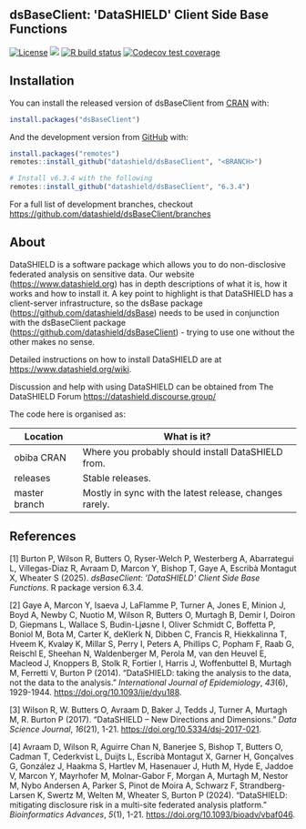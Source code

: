 ## dsBaseClient: 'DataSHIELD' Client Side Base Functions

[![License](https://img.shields.io/badge/License-GPLv3-blue.svg)](https://www.gnu.org/licenses/gpl-3.0.html)
[![](https://www.r-pkg.org/badges/version/dsBaseClient?color=black)](https://cran.r-project.org/package=dsBaseClient)
[![R build
status](https://github.com/datashield/dsBaseClient/workflows/R-CMD-check/badge.svg)](https://github.com/datashield/dsBaseClient/actions)
[![Codecov test coverage](https://codecov.io/gh/datashield/dsBaseClient/graph/badge.svg)](https://app.codecov.io/gh/datashield/dsBaseClient)

## Installation

You can install the released version of dsBaseClient from
[CRAN](https://cran.r-project.org/package=dsBaseClient) with:

``` r
install.packages("dsBaseClient")
```

And the development version from
[GitHub](https://github.com/datashield/dsBaseClient/) with:
<!-- You can install the development version from [GitHub](https://github.com/) with: -->

``` r
install.packages("remotes")
remotes::install_github("datashield/dsBaseClient", "<BRANCH>")

# Install v6.3.4 with the following
remotes::install_github("datashield/dsBaseClient", "6.3.4")
```

For a full list of development branches, checkout https://github.com/datashield/dsBaseClient/branches


## About

DataSHIELD is a software package which allows you to do non-disclosive federated analysis on sensitive data. Our website (https://www.datashield.org) has in depth descriptions of what it is, how it works and how to install it. A key point to highlight is that DataSHIELD has a client-server infrastructure, so the dsBase package (https://github.com/datashield/dsBase) needs to be used in conjunction with the dsBaseClient package (https://github.com/datashield/dsBaseClient) - trying to use one without the other makes no sense.

Detailed instructions on how to install DataSHIELD are at https://www.datashield.org/wiki.

Discussion and help with using DataSHIELD can be obtained from The DataSHIELD Forum https://datashield.discourse.group/

The code here is organised as:

| Location                     | What is it? |
| ---------------------------- | ------------| 
| obiba CRAN                   | Where you probably should install DataSHIELD from. |
| releases                     | Stable releases. |
| master branch                | Mostly in sync with the latest release, changes rarely. |

## References

[1] Burton P, Wilson R, Butters O, Ryser-Welch P, Westerberg A, Abarrategui L, Villegas-Diaz R,
  Avraam D, Marcon Y, Bishop T, Gaye A, Escribà Montagut X, Wheater S (2025). 
  _dsBaseClient: 'DataSHIELD' Client Side Base Functions_. R package version 6.3.4.

[2] Gaye A, Marcon Y, Isaeva J, LaFlamme P, Turner A, Jones E, Minion J, Boyd A, Newby C, Nuotio
  M, Wilson R, Butters O, Murtagh B, Demir I, Doiron D, Giepmans L, Wallace S, Budin-Ljøsne I,
  Oliver Schmidt C, Boffetta P, Boniol M, Bota M, Carter K, deKlerk N, Dibben C, Francis R,
  Hiekkalinna T, Hveem K, Kvaløy K, Millar S, Perry I, Peters A, Phillips C, Popham F, Raab G,
  Reischl E, Sheehan N, Waldenberger M, Perola M, van den Heuvel E, Macleod J, Knoppers B,
  Stolk R, Fortier I, Harris J, Woffenbuttel B, Murtagh M, Ferretti V, Burton P (2014).
  “DataSHIELD: taking the analysis to the data, not the data to the analysis.” _International
  Journal of Epidemiology_, *43*(6), 1929-1944. <https://doi.org/10.1093/ije/dyu188>.

[3] Wilson R, W. Butters O, Avraam D, Baker J, Tedds J, Turner A, Murtagh M, R. Burton P (2017).
  “DataSHIELD – New Directions and Dimensions.” _Data Science Journal_, *16*(21), 1-21.
  <https://doi.org/10.5334/dsj-2017-021>.

[4] Avraam D, Wilson R, Aguirre Chan N, Banerjee S, Bishop T, Butters O, Cadman T, Cederkvist L,
  Duijts L, Escribà Montagut X, Garner H, Gonçalves G, González J, Haakma S, Hartlev M,
  Hasenauer J, Huth M, Hyde E, Jaddoe V, Marcon Y, Mayrhofer M, Molnar-Gabor F, Morgan A,
  Murtagh M, Nestor M, Nybo Andersen A, Parker S, Pinot de Moira A, Schwarz F,
  Strandberg-Larsen K, Swertz M, Welten M, Wheater S, Burton P (2024). “DataSHIELD:
  mitigating disclosure risk in a multi-site federated analysis platform.” _Bioinformatics
  Advances_, *5*(1), 1-21. <https://doi.org/10.1093/bioadv/vbaf046>.

